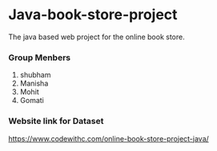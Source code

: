 # Java-book-store-project
The java based web project for the online book store.

### Group Menbers
1. shubham 
2. Manisha
3. Mohit
4. Gomati

### Website link for Dataset
https://www.codewithc.com/online-book-store-project-java/

